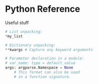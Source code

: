 # Python Reference

Useful stuff

```python
# List unpacking:
*my_list

# Dictionary unpacking:
**kwargs # Capture any keyword arguments

# Parameter declaration in a module:
# var_name: type = default_value
args: argparse.Namespace = None
	# This format can also be used
	# in a function signature.
```